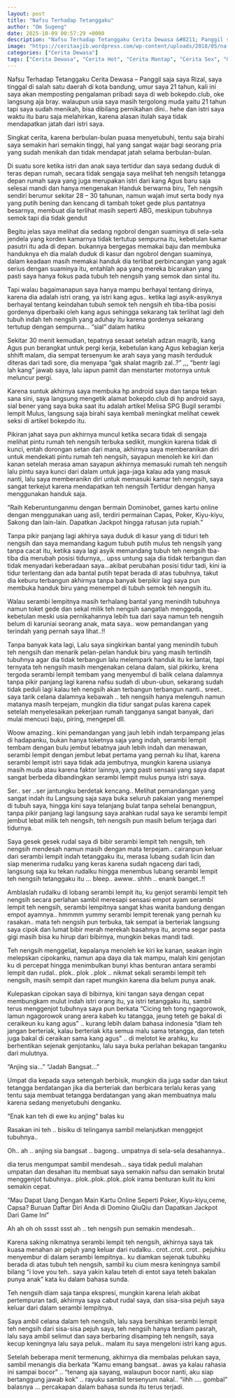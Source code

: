 ```yaml
---
layout: post
title: "Nafsu Terhadap Tetanggaku"
author: "Om Sugeng"
date: 2025-10-09 00:57:29 +0000
description: "Nafsu Terhadap Tetanggaku Cerita Dewasa &#8211; Panggil saja saya Rizal, saya tinggal di salah satu daerah di kota bandung, umur saya 21 tahun, kali ini saya akan memposting pengalaman pribadi saya di..."
image: "https://ceritaajib.wordpress.com/wp-content/uploads/2018/05/nafsu-terhadap-tetanggaku.png?w=626&#038;h=808"
categories: ["Cerita Dewasa"]
tags: ["Cerita Dewasa", "Cerita Hot", "Cerita Mantap", "Cerita Sex", "Cinta Hanya Nafsu", "Cinta Terlarang"]
---
```


Nafsu Terhadap Tetanggaku
Cerita Dewasa &#8211; Panggil saja saya Rizal, saya tinggal di salah satu daerah di kota bandung, umur saya 21 tahun, kali ini saya akan memposting pengalaman pribadi saya di web bokepdo.club, oke langsung aja bray. walaupun usia saya masih tergolong muda yaitu 21 tahun tapi saya sudah menikah, bisa dibilang pernikahan dini.. hehe dan istri saya waktu itu baru saja melahirkan, karena alasan itulah saya tidak mendapatkan jatah dari istri saya.

Singkat cerita, karena berbulan-bulan puasa menyetubuhi, tentu saja birahi saya semakin hari semakin tinggi, hal yang sangat wajar bagi seorang pria yang sudah menikah dan tidak mendapat jatah selama berbulan-bulan.

Di suatu sore ketika istri dan anak saya tertidur dan saya sedang duduk di teras depan rumah, secara tidak sengaja saya melihat teh nengsih tetangga depan rumah saya yang juga merupakan istri dari kang Agus baru saja selesai mandi dan hanya mengenakan Handuk berwarna biru, Teh nengsih sendiri berumur sekitar 28 – 30 tahunan, namun wajah imut serta body nya yang putih bening dan kencang di tambah toket gede plus pantatnya besarnya, membuat dia terlihat masih seperti ABG, meskipun tubuhnya semok tapi dia tidak gendut

Begitu jelas saya melihat dia sedang ngobrol dengan suaminya di sela-sela jendela yang korden kamarnya tidak tertutup sempurna itu, kebetulan kamar pasutri itu ada di depan. bukannya bergegas memakai baju dan membuka handuknya eh dia malah duduk di kasur dan ngobrol dengan suaminya, dalam keadaan masih memakai handuk dia terlibat perbincangan yang agak serius dengan suaminya itu, entahlah apa yang mereka bicarakan yang pasti saya hanya fokus pada tubuh teh nengsih yang semok dan sintal itu.

Tapi walau bagaimanapun saya hanya mampu berhayal tentang dirinya, karena dia adalah istri orang, ya istri kang agus.. ketika lagi asyik-asyiknya berhayal tentang keindahan tubuh semok teh nengsih eh tiba-tiba posisi gordenya diperbaiki oleh kang agus sehingga sekarang tak terlihat lagi deh tubuh indah teh nengsih yang aduhay itu karena gordenya sekarang tertutup dengan sempurna… “sial” dalam hatiku

Sekitar 30 menit kemudian, tepatnya sesaat setelah adzan magrib, kang Agus pun berangkat untuk pergi kerja, kebetulan kang Agus kebagian kerja shhift malam, dia sempat tersenyum ke arah saya yang masih terduduk diteras dari tadi sore, dia menyapa “gak shalat magrib zal..?” ,,, “bentr lagi lah kang” jawab saya, lalu iapun pamit dan menstarter motornya untuk meluncur pergi.

Karena suntuk akhirnya saya membuka hp android saya dan tanpa tekan sana sini, saya langsung mengetik alamat bokepdo.club di hp android saya, sial bener yang saya buka saat itu adalah artikel Melisa SPG Bugil serambi lempit Mulus, langsung saja birahi saya kembali meningkat melihat cewek seksi di artikel bokepdo itu.

Pikiran jahat saya pun akhirnya muncul ketika secara tidak di sengaja melihat pintu rumah teh nengsih terbuka sedikit, mungkin karena tidak di kunci, entah dorongan setan dari mana, akhirnya saya memberanikan diri untuk mendekati pintu rumah teh nengsih, sayapun menoleh ke kiri dan kanan setelah merasa aman sayapun akhirnya memasuki rumah teh nengsih lalu pintu saya kunci dari dalam untuk jaga-jaga kalau ada yang masuk nanti, lalu saya memberanikn diri untuk memasuki kamar teh nengsih, saya sangat terkejut karena mendapatkan teh nengsih Tertidur dengan hanya menggunakan handuk saja.

“Raih Keberuntunganmu dengan bermain Dominobet, games kartu online dengan menggunakan uang asli, terdiri permainan Capas, Poker, Kiyu-kiyu, Sakong dan lain-lain. Dapatkan Jackpot hingga ratusan juta rupiah.”

Tanpa pikir panjang lagi akhirya saya duduk di kasur yang di tiduri teh nengsih dan saya memandang kagum tubuh putih mulus teh nengsih yang tanpa cacat itu, ketika saya lagi asyik memandang tubuh teh nengsih tba-tiba dia merubah posisi tidurnya,.. upss untung saja dia tidak terbangun dan tidak menyadari keberadaan saya…akibat perubahan posisi tidur tadi, kini ia tidur terlentang dan ada bantal putih tepat berada di atas tubuhnya, takut dia keburu terbangun akhirnya tanpa banyak berpikir lagi saya pun membuka handuk biru yang menempel di tubuh semok teh nengsih itu.

Walau serambi lempitnya masih terhalang bantal yang menindih tubuhnya namun toket gede dan sekal milik teh nengsih sangatlah menggoda, kebetulan meski usia pernikahannya lebih tua dari saya namun teh nengsih belum di karuniai seorang anak, mata saya.. wow pemandangan yang terindah yang pernah saya lihat..!!

Tanpa banyak kata lagi, Lalu saya singkirkan bantal yang menindih tubuh teh nengsih dan menarik pelan-pelan handuk biru yang masih tertindih tubuhnya agar dia tidak terbangun lalu melempark handuk itu ke lantai, tapi ternyata teh nengsih masih mengenakan celana dalam, sial pikirku, krena tergoda serambi lempit tembam yang menyembul di balik celana dalamnya tanpa pikir panjang lagi karena nafsu sudah di ubun-ubun, sekarang sudah tidak peduli lagi kalau teh nengsih akan terbangun terbangun nanti.. sreet.. saya tarik celana dalamnya kebawah .. teh nengsih hanya melenguh namun matanya masih terpejam, mungkin dia tidur sangat pulas karena capek setelah menyelesaikan pekerjaan rumah tangganya sangat banyak, dari mulai mencuci baju, piring, mengepel dll.

Woow amazing.. kini pemandangan yang jauh lebih indah terpampang jelas di hadapanku, bukan hanya toketnya saja yang indah, serambi lempit tembam dengan bulu jembut lebatnya jauh lebih indah dan menawan, serambi lempit dengan jembut lebat pertama yang pernah ku lihat, karena serambi lempit istri saya tidak ada jembutnya, mungkin karena usianya masih muda atau karena faktor lainnya, yang pasti sensasi yang saya dapat sangat berbeda dibandingkan serambi lempit mulus punya istri saya.

Ser.. ser ..ser jantungku berdetak kencang.. Melihat pemandangan yang sangat indah itu Langsung saja saya buka seluruh pakaian yang menempel di tubuh saya, hingga kini saya telanjang bulat tanpa sehelai benangpun, tanpa pikir panjang lagi langsung saya arahkan rudal saya ke serambi lempit jembut lebat milik teh nengsih, teh nengsih pun masih belum terjaga dari tidurnya.

Saya gesek gesek rudal saya di bibir serambi lempit teh nengsih, teh nengsih mendesah namun masih dengan mata terpejam.. cairanpun keluar dari serambi lempit indah tetanggaku itu, merasa lubang sudah licin dan siap menerima rudalku yang keras karena sudah ngaceng dari tadi, langsung saja ku tekan rudalku hingga menembus lubang serambi lempit teh nengsih tetanggaku itu … bleep.. awww.. shhh .. enank banget..!!

Amblaslah rudalku di lobang serambi lempit itu, ku genjot serambi lempit teh nengsih secara perlahan sambil meresapi sensasi empot ayam serambi lempit teh nengsih, serambi lempitnya sangat khas wanita bandung dengan empot ayamnya.. hmmmm yummy serambi lempit terenak yang pernah ku rasakan.. mata teh nengsih pun terbuka, tak sempat ia berteriak langsung saya cipok dan lumat bibir merah merekah basahnya itu, aroma segar pasta gigi masih bisa ku hirup dari bibirnya, mungkin bekas mandi tadi.

Teh nengsih menggeliat, kepalanya menoleh ke kiri ke kanan, seakan ingin melepskan cipokanku, namun apa daya dia tak mampu, malah kini genjotan ku di percepat hingga menimbulkan bunyi khas benturan antara serambi lempit dan rudal.. plok.. plok ..plok .. nikmat sekali serambi lempit teh nengsih, masih sempit dan rapet mungkin karena dia belum punya anak.

Kulepaskan cipokan saya di bibirnya, kini tangan saya dengan cepat membungkam mulut indah istri orang itu, ya istri tetanggaku itu, sambil terus menggenjot tubuhnya saya pun berkata “Cicing teh tong ngagorowok, lamun ngagorowok urang arera kabeh ku tatangga, jeung teteh ge bakal di ceraikeun ku kang agus” .. kurang lebih dalam bahasa indonesia “diam teh jangan berteriak, kalau berteriak kita semua malu sama tetangga, dan teteh juga bakal di ceraikan sama kang agus” .. di melotot ke arahku, ku berhentikan sejenak genjotanku, lalu saya buka perlahan bekapan tanganku dari mulutnya.

“Anjing sia…”
“Jadah Bangsat…”

Umpat dia kepada saya setengah berbisik, mungkin dia juga sadar dan takut tetangga berdatangan jika dia berteriak dan berbicara terlalu keras yang tentu saja membuat tetangga berdatangan yang akan membuatnya malu karena sedang menyetubuhi denganku.

“Enak kan teh di ewe ku anjing” balas ku

Rasakan ini teh .. bisiku di telinganya sambil melanjutkan menggejot tubuhnya..

Oh.. ah .. anjing sia bangsat .. bagong.. umpatnya di sela-sela desahannya..

dia terus mengumpat sambil mendesah… saya tidak peduli malahan umpatan dan desahan itu membuat saya semakin nafsu dan semakin brutal menggenjot tubuhnya.. plok..plok..plok..plok irama benturan kulit itu kini semakin cepat.

&#8220;Mau Dapat Uang Dengan Main Kartu Online Seperti Poker, Kiyu-kiyu,ceme, Capsa? Buruan Daftar Diri Anda di Domino QiuQiu dan Dapatkan Jackpot Dari Game Ini&#8221;

Ah ah oh oh sssst ssst ah .. teh nengsih pun semakin mendesah..

Karena saking nikmatnya serambi lempit teh nengsih, akhirnya saya tak kuasa menahan air pejuh yang keluar dari rudalku.. crot..crot..crot.. pejuhku menyembur di dalam serambi lempitnya.. ku diamkan sejenak tubuhku berada di atas tubuh teh nengsih, sambil ku cium mesra keningnya sambil bilang “i love you teh.. saya yakin kalau teteh di entot saya teteh bakalan punya anak” kata ku dalam bahasa sunda.

Teh nengsih diam saja tanpa ekspresi, mungkin karena lelah akibat pertempuran tadi, akhirnya saya cabut rudal saya, dan sisa-sisa pejuh saya keluar dari dalam serambi lempitnya.

Saya ambil celana dalam teh nengsih, lalu saya bersihkan serambi lempit teh nengsih dari sisa-sisa pejuh saya, teh nengsih hanya terdiam pasrah, lalu saya ambil selimut dan saya berbaring disamping teh nengsih, saya kecup keningnya lalu saya peluk.. malam itu saya mengeloni istri kang agus.

Setelah beberapa menit termenung, akhirnya dia membalas pelukan saya, sambil menangis dia berkata “Kamu emang bangsat.. awas ya kalau rahasia ini sampai bocor” .. “tenang aja sayang, walaupun bocor nanti, aku siap bertanggung jawab kok” .. rayuku sambil tersenyum nakal.. “iihh …. gombal” balasnya … percakapan dalam bahasa sunda itu terus terjadi.